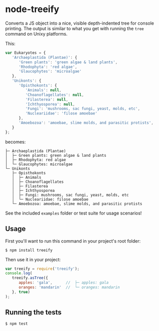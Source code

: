 node-treeify
============

Converts a JS object into a nice, visible depth-indented tree for console printing. The output is 
similar to what you get with running the ```tree``` command on Unixy platforms.

This:
```js
var Eukaryotes = {
   'Archaeplastida (Plantae)': {
      'Green plants': 'green algae & land plants',
      'Rhodophyta': 'red algae',
      'Glaucophytes': 'microalgae'
   },
   'Unikonts': {
      'Opisthokonts': {
         'Animals': null,
         'Choanoflagellates': null,
         'Filasterea': null,
         'Ichthyosporea': null,
         'Fungi': 'mushrooms, sac fungi, yeast, molds, etc',
         'Nucleariidae': 'filose amoebae'
      },
      'Amoebozoa': 'amoebae, slime molds, and parasitic protists',
   }
};
```
becomes:
```
├─ Archaeplastida (Plantae)
│  ├─ Green plants: green algae & land plants
│  ├─ Rhodophyta: red algae
│  └─ Glaucophytes: microalgae
└─ Unikonts
   ├─ Opisthokonts
   │  ├─ Animals
   │  ├─ Choanoflagellates
   │  ├─ Filasterea
   │  ├─ Ichthyosporea
   │  ├─ Fungi: mushrooms, sac fungi, yeast, molds, etc
   │  └─ Nucleariidae: filose amoebae
   └─ Amoebozoa: amoebae, slime molds, and parasitic protists
```

See the included ```examples``` folder or test suite for usage scenarios!

Usage
-----

First you'll want to run this command in your project's root folder:
```
$ npm install treeify
```

Then use it in your project:
```js
var treeify = require('treeify');
console.log(
   treeify.asTree({
      apples: 'gala',      //  ├─ apples: gala
      oranges: 'mandarin'  //  └─ oranges: mandarin
   }, true)
);
```

Running the tests
-----------------

```
$ npm test
```
